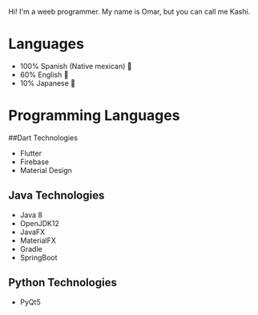 Hi! I'm a weeb programmer. My name is Omar, but you can call me Kashi.

# Languages
- 100% Spanish (Native mexican) 🌮
- 60% English 🗽
- 10% Japanese 🍣

# Programming Languages 
##Dart Technologies
- Flutter
- Firebase
- Material Design

## Java Technologies
- Java 8
- OpenJDK12
- JavaFX
- MaterialFX
- Gradle
- SpringBoot

## Python Technologies
- PyQt5
